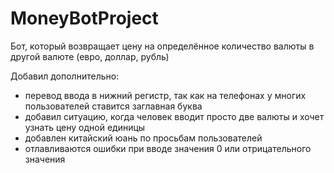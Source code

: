 # MoneyBotProject
Бот, который возвращает цену на определённое количество валюты в другой валюте (евро, доллар, рубль)

Добавил дополнительно:
 - перевод ввода в нижний регистр, так как на телефонах у многих пользователей ставится заглавная буква
 - добавил ситуацию, когда человек вводит просто две валюты и хочет узнать цену одной единицы
 - добавлен китайский юань по просьбам пользователей
 - отлавливаются ошибки при вводе значения 0 или отрицательного значения
